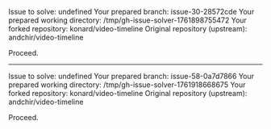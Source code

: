 Issue to solve: undefined
Your prepared branch: issue-30-28572cde
Your prepared working directory: /tmp/gh-issue-solver-1761898755472
Your forked repository: konard/video-timeline
Original repository (upstream): andchir/video-timeline

Proceed.

---

Issue to solve: undefined
Your prepared branch: issue-58-0a7d7866
Your prepared working directory: /tmp/gh-issue-solver-1761918668675
Your forked repository: konard/video-timeline
Original repository (upstream): andchir/video-timeline

Proceed.
